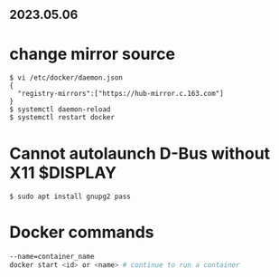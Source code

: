 2023.05.06
---

# change mirror source

```
$ vi /etc/docker/daemon.json
{
  "registry-mirrors":["https://hub-mirror.c.163.com"]
}
$ systemctl daemon-reload
$ systemctl restart docker
```

# Cannot autolaunch D-Bus without X11 $DISPLAY

```
$ sudo apt install gnupg2 pass 
```

# Docker commands

```bash
--name=container_name
docker start <id> or <name> # continue to run a container
```